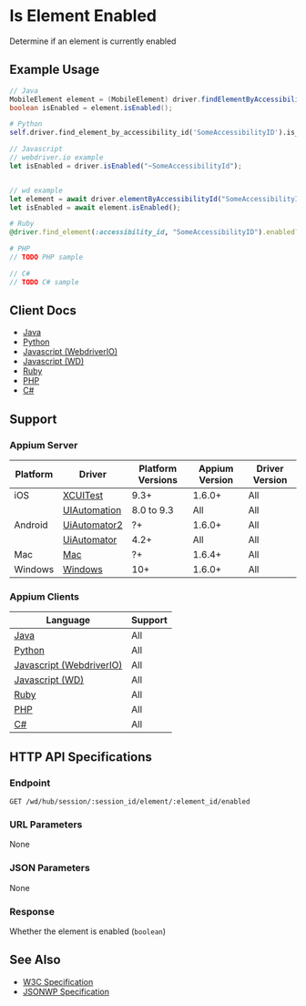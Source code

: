 # Is Element Enabled

Determine if an element is currently enabled
## Example Usage

```java
// Java
MobileElement element = (MobileElement) driver.findElementByAccessibilityId("SomeAccessibilityID");
boolean isEnabled = element.isEnabled();

```

```python
# Python
self.driver.find_element_by_accessibility_id('SomeAccessibilityID').is_enabled()

```

```javascript
// Javascript
// webdriver.io example
let isEnabled = driver.isEnabled("~SomeAccessibilityId");


// wd example
let element = await driver.elementByAccessibilityId("SomeAccessibilityID");
let isEnabled = await element.isEnabled();

```

```ruby
# Ruby
@driver.find_element(:accessibility_id, "SomeAccessibilityID").enabled?()

```

```php
# PHP
// TODO PHP sample

```

```csharp
// C#
// TODO C# sample

```



## Client Docs

 * [Java](https://seleniumhq.github.io/selenium/docs/api/java/org/openqa/selenium/WebElement.html#isEnabled---) 
 * [Python](http://selenium-python.readthedocs.io/api.html#selenium.webdriver.remote.webelement.WebElement.is_enabled) 
 * [Javascript (WebdriverIO)](http://webdriver.io/api/state/isEnabled.html) 
 * [Javascript (WD)](https://github.com/admc/wd/blob/master/lib/commands.js#L1386) 
 * [Ruby](http://www.rubydoc.info/gems/selenium-webdriver/Selenium/WebDriver/Element#enabled%3F-instance_method) 
 * [PHP](https://github.com/appium/php-client/) 
 * [C#](https://github.com/appium/appium-dotnet-driver/) 

## Support

### Appium Server

|Platform|Driver|Platform Versions|Appium Version|Driver Version|
|--------|----------------|------|--------------|--------------|
| iOS | [XCUITest](/docs/en/drivers/ios-xcuitest.md) | 9.3+ | 1.6.0+ | All |
|  | [UIAutomation](/docs/en/drivers/ios-uiautomation.md) | 8.0 to 9.3 | All | All |
| Android | [UiAutomator2](/docs/en/drivers/android-uiautomator2.md) | ?+ | 1.6.0+ | All |
|  | [UiAutomator](/docs/en/drivers/android-uiautomator.md) | 4.2+ | All | All |
| Mac | [Mac](/docs/en/drivers/mac.md) | ?+ | 1.6.4+ | All |
| Windows | [Windows](/docs/en/drivers/windows.md) | 10+ | 1.6.0+ | All |

### Appium Clients

|Language|Support|
|--------|-------|
|[Java](https://github.com/appium/java-client/releases/latest)| All |
|[Python](https://github.com/appium/python-client/releases/latest)| All |
|[Javascript (WebdriverIO)](http://webdriver.io/index.html)| All |
|[Javascript (WD)](https://github.com/admc/wd/releases/latest)| All |
|[Ruby](https://github.com/appium/ruby_lib/releases/latest)| All |
|[PHP](https://github.com/appium/php-client/releases/latest)| All |
|[C#](https://github.com/appium/appium-dotnet-driver/releases/latest)| All |

## HTTP API Specifications

### Endpoint

`GET /wd/hub/session/:session_id/element/:element_id/enabled`

### URL Parameters

None

### JSON Parameters

None

### Response

Whether the element is enabled (`boolean`)

## See Also

* [W3C Specification](https://www.w3.org/TR/webdriver/#dfn-is-element-enabled)
* [JSONWP Specification](https://github.com/SeleniumHQ/selenium/wiki/JsonWireProtocol#sessionsessionidelementidenabled)

